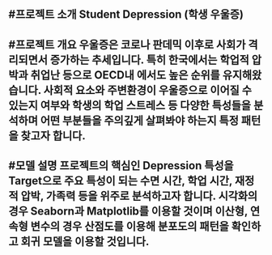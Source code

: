 #프로젝트 소개
Student Depression (학생 우울증)
-----

#프로젝트 개요
우울증은 코로나 판데믹 이후로 사회가 격리되면서 증가하는 추세입니다. 특히 한국에서는 학업적 압박과 취업난 등으로 OECD내 에서도 높은 순위를 유지해왔습니다.
사회적 요소와 주변환경이 우울증으로 이어질 수 있는지 여부와 학생의 학업 스트레스 등 다양한 특성들을 분석하며 어떤 부분들을 주의깊게 살펴봐야 하는지 특정 패턴을 찾고자 합니다.
-----

#모델 설명
프로젝트의 핵심인 Depression 특성을 Target으로 주요 특성이 되는 수면 시간, 학업 시간, 재정적 압박, 가족력 등을 위주로 분석하고자 합니다. 시각화의 경우 Seaborn과 Matplotlib를 이용할 것이며 이산형, 연속형 변수의 경우 산점도를 이용해 분포도의 패턴을 확인하고 회귀 모델을 이용할 것입니다.
-----